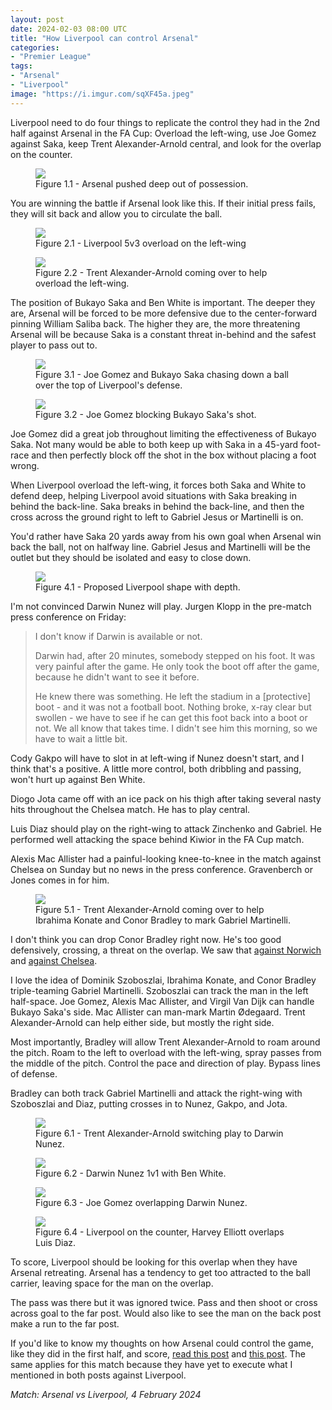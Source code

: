 ```yaml
---
layout: post
date: 2024-02-03 08:00 UTC
title: "How Liverpool can control Arsenal"
categories:
- "Premier League"
tags:
- "Arsenal"
- "Liverpool"
image: "https://i.imgur.com/sqXF45a.jpeg"
---
```


Liverpool need to do four things to replicate the control they had in the 2nd half against Arsenal in the FA Cup: Overload the left-wing, use Joe Gomez against Saka, keep Trent Alexander-Arnold central, and look for the overlap on the counter.

<!---more--->

<figure>
    <img src="https://i.imgur.com/sqXF45a.jpeg">
    <figcaption>Figure 1.1 - Arsenal pushed deep out of possession.</figcaption>
</figure> 

You are winning the battle if Arsenal look like this. If their initial press fails, they will sit back and allow you to circulate the ball. 

<figure>
    <img src="https://i.imgur.com/Mq4v5JD.jpeg">
    <figcaption>Figure 2.1 - Liverpool 5v3 overload on the left-wing</figcaption>
</figure> 

<figure>
    <img src="https://i.imgur.com/3pDHBzl.jpeg">
    <figcaption>Figure 2.2 - Trent Alexander-Arnold coming over to help overload the left-wing.</figcaption>
</figure> 

The position of Bukayo Saka and Ben White is important. The deeper they are, Arsenal will be forced to be more defensive due to the center-forward pinning William Saliba back. The higher they are, the more threatening Arsenal will be because Saka is a constant threat in-behind and the safest player to pass out to. 

<figure>
    <img src="https://i.imgur.com/2IjZLz2.jpeg">
    <figcaption>Figure 3.1 - Joe Gomez and Bukayo Saka chasing down a ball over the top of Liverpool's defense.</figcaption>
</figure> 

<figure>
    <img src="https://i.imgur.com/hph4TRr.jpeg">
    <figcaption>Figure 3.2 - Joe Gomez blocking Bukayo Saka's shot.</figcaption>
</figure> 

Joe Gomez did a great job throughout limiting the effectiveness of Bukayo Saka. Not many would be able to both keep up with Saka in a 45-yard foot-race and then perfectly block off the shot in the box without placing a foot wrong. 

When Liverpool overload the left-wing, it forces both Saka and White to defend deep, helping Liverpool avoid situations with Saka breaking in behind the back-line. Saka breaks in behind the back-line, and then the cross across the ground right to left to Gabriel Jesus or Martinelli is on. 

You'd rather have Saka 20 yards away from his own goal when Arsenal win back the ball, not on halfway line. Gabriel Jesus and Martinelli will be the outlet but they should be isolated and easy to close down.

<figure>
    <img src="https://i.imgur.com/CmUDS8q.jpeg">
    <figcaption>Figure 4.1 - Proposed Liverpool shape with depth.</figcaption>
</figure> 

I'm not convinced Darwin Nunez will play. Jurgen Klopp in the pre-match press conference on Friday: 

> I don't know if Darwin is available or not.
> 
> Darwin had, after 20 minutes, somebody stepped on his foot. It was very painful after the game. He only took the boot off after the game, because he didn't want to see it before.
>  
> He knew there was something. He left the stadium in a [protective] boot - and it was not a football boot. Nothing broke, x-ray clear but swollen - we have to see if he can get this foot back into a boot or not. We all know that takes time. I didn't see him this morning, so we have to wait a little bit.

Cody Gakpo will have to slot in at left-wing if Nunez doesn't start, and I think that's a positive. A little more control, both dribbling and passing, won't hurt up against Ben White.

Diogo Jota came off with an ice pack on his thigh after taking several nasty hits throughout the Chelsea match. He has to play central.

Luis Diaz should play on the right-wing to attack Zinchenko and Gabriel. He performed well attacking the space behind Kiwior in the FA Cup match. 

Alexis Mac Allister had a painful-looking knee-to-knee in the match against Chelsea on Sunday but no news in the press conference. Gravenberch or Jones comes in for him.

<figure>
    <img src="https://i.imgur.com/3CizSVk.jpeg">
    <figcaption>Figure 5.1 - Trent Alexander-Arnold coming over to help Ibrahima Konate and Conor Bradley to mark Gabriel Martinelli.</figcaption>
</figure> 

I don't think you can drop Conor Bradley right now. He's too good defensively, crossing, a threat on the overlap. We saw that [against Norwich](https://tacticsjournal.com/2024/01/29/conor-bradleys-breakout-match/) and [against Chelsea](https://tacticsjournal.com/2024/02/02/liverpools-negatively-angled-runs-on-the-break/).

I love the idea of Dominik Szoboszlai, Ibrahima Konate, and Conor Bradley triple-teaming Gabriel Martinelli. Szoboszlai can track the man in the left half-space. Joe Gomez, Alexis Mac Allister, and Virgil Van Dijk can handle Bukayo Saka's side. Mac Allister can man-mark Martin Ødegaard. Trent Alexander-Arnold can help either side, but mostly the right side. 

Most importantly, Bradley will allow Trent Alexander-Arnold to roam around the pitch. Roam to the left to overload with the left-wing, spray passes from the middle of the pitch. Control the pace and direction of play. Bypass lines of defense. 

Bradley can both track Gabriel Martinelli and attack the right-wing with Szoboszlai and Diaz, putting crosses in to Nunez, Gakpo, and Jota. 

<figure>
    <img src="https://i.imgur.com/yRzlTXP.jpeg">
    <figcaption>Figure 6.1 - Trent Alexander-Arnold switching play to Darwin Nunez.</figcaption>
</figure> 

<figure>
    <img src="https://i.imgur.com/ub20J0m.jpeg">
    <figcaption>Figure 6.2 - Darwin Nunez 1v1 with Ben White.</figcaption>
</figure> 

<figure>
    <img src="https://i.imgur.com/9yaTpQq.jpeg">
    <figcaption>Figure 6.3 - Joe Gomez overlapping Darwin Nunez.</figcaption>
</figure> 

<figure>
    <img src="https://i.imgur.com/e76dDLd.jpeg">
    <figcaption>Figure 6.4 - Liverpool on the counter, Harvey Elliott overlaps Luis Diaz.</figcaption>
</figure> 

To score, Liverpool should be looking for this overlap when they have Arsenal retreating. Arsenal has a tendency to get too attracted to the ball carrier, leaving space for the man on the overlap. 

The pass was there but it was ignored twice. Pass and then shoot or cross across goal to the far post. Would also like to see the man on the back post make a run to the far post. 

If you'd like to know my thoughts on how Arsenal could control the game, like they did in the first half, and score, [read this post](https://tacticsjournal.com/2024/01/07/arsenals-two-keys-to-control-liverpool/) and [this post](https://tacticsjournal.com/2024/01/08/kai-havertz-is-a-momentum-killer/). The same applies for this match because they have yet to execute what I mentioned in both posts against Liverpool. 

*Match: Arsenal vs Liverpool, 4 February 2024*
